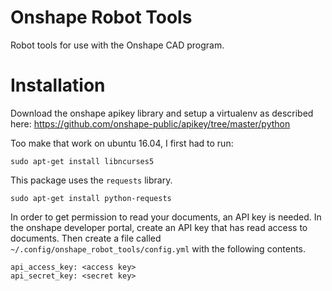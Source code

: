 # Onshape Robot Tools
Robot tools for use with the Onshape CAD program.


# Installation

Download the onshape apikey library and setup a virtualenv as described here: https://github.com/onshape-public/apikey/tree/master/python

Too make that work on ubuntu 16.04, I first had to run:
```
sudo apt-get install libncurses5
```

This package uses the `requests` library.

```
sudo apt-get install python-requests
```

In order to get permission to read your documents, an API key is needed. In the
onshape developer portal, create an API key that has read access to documents.
Then create a file called `~/.config/onshape_robot_tools/config.yml` with the
following contents.

```
api_access_key: <access key>
api_secret_key: <secret key>
```

